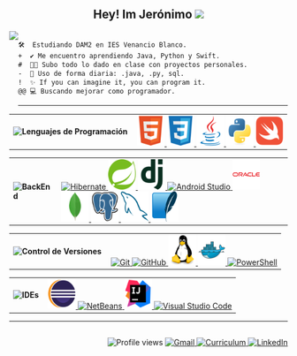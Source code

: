 <div align="center">
  <h2> Hey! Im Jerónimo 
    <img src="https://media.giphy.com/media/TEnXkcsHrP4YedChhA/giphy.gif" width="35">
  </h2>
  <a href="https://linkedin.com/in/abdoachhoubi" target="_blank"></a>
</div> 

<!-- Profile Picture -->
<img align="left" height="150" src="https://i.giphy.com/media/v1.Y2lkPTc5MGI3NjExNjV4N2FrZnM1dmxoMTF3ZGdodzY5aXRjODhhc24yaW90Y3hhZ2I4OSZlcD12MV9pbnRlcm5hbF9naWZfYnlfaWQmY3Q9Zw/QDjpIL6oNCVZ4qzGs7/giphy.webp"/>

<!-- Description -->
<pre><code class="diff">
🛠️  Estudiando DAM2 en IES Venancio Blanco.
+  ✔️ Me encuentro aprendiendo Java, Python y Swift.
#  👨‍💻 Subo todo lo dado en clase con proyectos personales.
-  🚀 Uso de forma diaria: .java, .py, sql.
!  ✨ If you can imagine it, you can program it. 
@@ 💻 Buscando mejorar como programador.
</code></pre>

---

<!-- 1. LENGUAJES DE PROGRAMACIÓN -->
<table align="center">
  <tr>
    <td style="font-weight: bold; padding-right: 10px; vertical-align: center; border: none;">
      <img src="https://media2.giphy.com/media/QssGEmpkyEOhBCb7e1/giphy.gif" width="30" alt="Lenguajes de Programación">
    </td>
    <td>
      <!-- HTML -->
      <a href="https://developer.mozilla.org/en-US/docs/Web/HTML" target="_blank" rel="noreferrer">
        <img
          src="https://raw.githubusercontent.com/devicons/devicon/master/icons/html5/html5-original.svg"
          alt="HTML5"
          width="50"
          height="55"
        />
      </a>
      <!-- CSS -->
      <a href="https://developer.mozilla.org/en-US/docs/Web/CSS" target="_blank" rel="noreferrer">
        <img
          src="https://raw.githubusercontent.com/devicons/devicon/master/icons/css3/css3-original.svg"
          alt="CSS3"
          width="50"
          height="55"
        />
      </a>
      <!-- Java -->
      <a href="https://www.java.com" target="_blank" rel="noreferrer">
        <img
          src="https://raw.githubusercontent.com/devicons/devicon/master/icons/java/java-original.svg"
          alt="Java"
          width="50"
          height="55"
        />
      </a>
      <!-- Python -->
      <a href="https://www.python.org" target="_blank" rel="noreferrer">
        <img
          src="https://raw.githubusercontent.com/devicons/devicon/master/icons/python/python-original.svg"
          alt="Python"
          width="50"
          height="55"
        />
      </a>
      <!-- Swift -->
      <a href="https://developer.apple.com/swift/" target="_blank" rel="noreferrer">
        <img
          src="https://raw.githubusercontent.com/devicons/devicon/master/icons/swift/swift-original.svg"
          alt="Swift"
          width="50"
          height="55"
        />
      </a>
    </td>
  </tr>
</table>

<!-- 2. BACKEND -->
<table align="center">
  <tr>
    <td style="font-weight: bold; padding-right: 10px; vertical-align: center; border: none;">
      <img src="https://media2.giphy.com/media/QssGEmpkyEOhBCb7e1/giphy.gif" width="30" alt="BackEnd">
    </td>
    <td>
      <!-- Hibernate -->
      <a href="https://hibernate.org/" target="_blank" rel="noreferrer">
        <img
          src="https://www.vectorlogo.zone/logos/hibernate/hibernate-icon.svg"
          alt="Hibernate"
          width="50"
          height="50"
        />
      </a>
      <!-- Spring -->
      <a href="https://spring.io/" target="_blank" rel="noreferrer">
        <img
          src="https://raw.githubusercontent.com/devicons/devicon/master/icons/spring/spring-original.svg"
          alt="Spring"
          width="50"
          height="55"
        />
      </a>
      <!-- Django -->
      <a href="https://www.djangoproject.com/" target="_blank" rel="noreferrer">
        <img
          src="https://raw.githubusercontent.com/devicons/devicon/master/icons/django/django-plain.svg"
          alt="Django"
          width="50"
          height="55"
        />
      </a>
      <!-- Android Studio -->
      <a href="https://developer.android.com/studio" target="_blank" rel="noreferrer">
        <img
          src="https://cdn.jsdelivr.net/gh/devicons/devicon/icons/androidstudio/androidstudio-original.svg"
          alt="Android Studio"
          width="50"
          height="55"
        />
      </a>
      <!-- Oracle -->
      <a href="https://www.oracle.com/" target="_blank" rel="noreferrer">
        <img
          src="https://raw.githubusercontent.com/devicons/devicon/master/icons/oracle/oracle-original.svg"
          alt="Oracle"
          width="50"
          height="55"
        />
      </a>
      <!-- MongoDB -->
      <a href="https://www.mongodb.com/" target="_blank" rel="noreferrer">
        <img
          src="https://raw.githubusercontent.com/devicons/devicon/master/icons/mongodb/mongodb-original.svg"
          alt="MongoDB"
          width="50"
          height="55"
        />
      </a>
      <!-- PostgreSQL -->
      <a href="https://www.postgresql.org/" target="_blank" rel="noreferrer">
        <img
          src="https://raw.githubusercontent.com/devicons/devicon/master/icons/postgresql/postgresql-original.svg"
          alt="PostgreSQL"
          width="50"
          height="55"
        />
      </a>
      <!-- MySQL -->
      <a href="https://www.mysql.com/" target="_blank" rel="noreferrer">
        <img
          src="https://raw.githubusercontent.com/devicons/devicon/master/icons/mysql/mysql-original.svg"
          alt="MySQL"
          width="50"
          height="55"
        />
      </a>
      <!-- SQLite -->
      <a href="https://www.sqlite.org/" target="_blank" rel="noreferrer">
        <img
          src="https://raw.githubusercontent.com/devicons/devicon/master/icons/sqlite/sqlite-original.svg"
          alt="SQLite"
          width="50"
          height="55"
        />
    </td>
  </tr>
</table>

<!-- 3. CONTROL DE VERSIONES -->
<table align="center">
  <tr>
    <td style="font-weight: bold; padding-right: 10px; vertical-align: center; border: none;">
      <img src="https://media.giphy.com/media/TEnXkcsHrP4YedChhA/giphy.gif" width="30" alt="Control de Versiones">
    </td>
    <td>
      <!-- Git -->
      <a href="https://git-scm.com/" target="_blank" rel="noreferrer">
        <img
          src="https://cdn.jsdelivr.net/gh/devicons/devicon/icons/git/git-original.svg"
          alt="Git"
          width="50"
          height="55"
        />
      </a>
      <!-- GitHub -->
      <a href="https://github.com/" target="_blank" rel="noreferrer">
        <img
          src="https://img.icons8.com/fluent/48/000000/github.png"
          alt="GitHub"
          width="50"
          height="50"
        />
      <!-- Linux -->
      <a href="https://www.linux.org/" target="_blank" rel="noreferrer">
        <img
          src="https://raw.githubusercontent.com/devicons/devicon/master/icons/linux/linux-original.svg"
          alt="Linux"
          width="50"
          height="55"
        />
      </a>
      <!-- Docker -->
      <a href="https://www.docker.com/" target="_blank" rel="noreferrer">
        <img
          src="https://raw.githubusercontent.com/devicons/devicon/master/icons/docker/docker-original.svg"
          alt="Docker"
          width="50"
          height="55"
        />
      <!-- PowerShell -->
      <a href="https://learn.microsoft.com/en-us/powershell/" target="_blank" rel="noreferrer">
        <img
          src="https://upload.wikimedia.org/wikipedia/commons/2/2f/PowerShell_5.0_icon.png"
          alt="PowerShell"
          width="50"
          height="50"
        />
      </a>
    </td>
  </tr>
</table>

<!-- 4. IDEs -->
<table align="center">
  <tr>
    <td style="font-weight: bold; padding-right: 10px; vertical-align: center; border: none;">
      <img src="https://media.giphy.com/media/TEnXkcsHrP4YedChhA/giphy.gif" width="30" alt="IDEs">
    </td>
    <td>
      <!-- Eclipse -->
      <a href="https://www.eclipse.org/" target="_blank" rel="noreferrer">
        <img
          src="https://raw.githubusercontent.com/devicons/devicon/master/icons/eclipse/eclipse-original.svg"
          alt="Eclipse"
          width="50"
          height="55"
        />
      </a>
      <!-- NetBeans -->
      <a href="https://netbeans.apache.org/" target="_blank" rel="noreferrer">
        <img
          src="https://upload.wikimedia.org/wikipedia/commons/9/98/Apache_NetBeans_Logo.svg"
          alt="NetBeans"
          width="50"
          height="55"
        />
      </a>
      <!-- IntelliJ -->
      <a href="https://www.jetbrains.com/idea/" target="_blank" rel="noreferrer">
        <img
          src="https://raw.githubusercontent.com/devicons/devicon/master/icons/intellij/intellij-original.svg"
          alt="IntelliJ"
          width="50"
          height="55"
        />
      </a>
      <!-- Visual Studio Code -->
      <a href="https://code.visualstudio.com/" target="_blank" rel="noreferrer">
        <img
          src="https://img.icons8.com/color/48/000000/visual-studio-code-2019.png"
          alt="Visual Studio Code"
          width="50"
          height="50"
        />
      </a>
    </td>
  </tr>
</table>

---

## 
<p align="right">
  <span>
    <a target="_blank">
      <img 
        src="https://komarev.com/ghpvc/?username=aakunoo&style=for-the-badge" 
        alt="Profile views" 
        height="25" 
      />
    </a>
    <a href="mailto:contact@jeronimovicente.com">
      <img 
        src="https://img.shields.io/badge/gmail-%23D14836.svg?&style=for-the-badge&logo=gmail&logoColor=white" 
        alt="Gmail" 
        height="25" 
      />
    </a>
    <a href="https://www.canva.com/design/DAGbvPLw7OM/7H62yE5YCnN0DN3u7La0oQ/edit?utm_content=DAGbvPLw7OM&utm_campaign=designshare&utm_medium=link2&utm_source=sharebutton" target="_blank">
      <img 
        src="https://img.shields.io/badge/portfolio-%2324292e.svg?&style=for-the-badge&logo=pfsense&logoColor=white&logoSize=30" 
        alt="Curriculum" 
        height="25" 
      />
    </a>
    <a href="https://www.linkedin.com/in/jeronimo-vicente-vidal-b74051341/">
      <img 
        src="https://img.shields.io/badge/linkedin-%230077B5.svg?&style=for-the-badge&logo=linkedin&logoColor=white" 
        alt="LinkedIn" 
        height="25" 
      />
    </a>
  </span>
</p>

